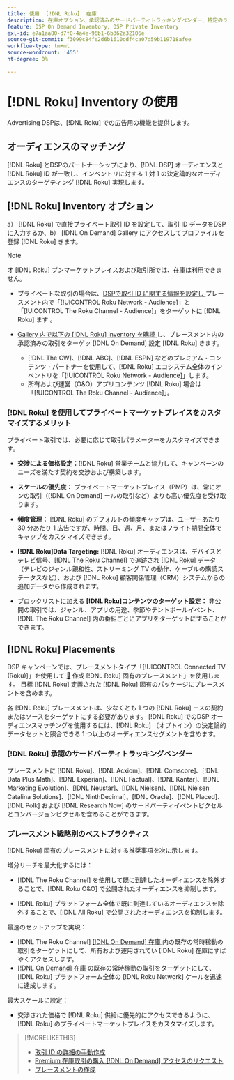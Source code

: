 ```yaml
---
title: 使用  [!DNL Roku]  在庫
description: 在庫オプション、承認済みのサードパーティトラッキングベンダー、特定のプレースメントのベストプラクティスなど、 [!DNL Roku] とのDSP パートナーシップについて説明  [!DNL Roku] ます。
feature: DSP On Demand Inventory, DSP Private Inventory
exl-id: e7a1aa80-d7f0-4a4e-96b1-6b362a32106e
source-git-commit: f3099c84fe2d6b1610ddf4ca07d59b119718afee
workflow-type: tm+mt
source-wordcount: '455'
ht-degree: 0%

---
```


# [!DNL Roku] Inventory の使用

Advertising DSPは、[!DNL Roku] での広告用の機能を提供します。

## オーディエンスのマッチング

[!DNL Roku] とDSPのパートナーシップにより、[!DNL DSP] オーディエンスと [!DNL Roku] ID が一致し、インベントリに対する 1 対 1 の決定論的なオーディエンスのターゲティング [!DNL Roku] 実現します。

## [!DNL Roku] Inventory オプション

a） [!DNL Roku] で直接プライベート取引 ID を設定して、取引 ID データをDSPに入力するか、b） [!DNL On Demand] Gallery にアクセスしてプロファイルを登録 [!DNL Roku] きます。

>[!NOTE]
>
>オ [!DNL Roku] プンマーケットプレイスおよび取引所では、在庫は利用できません。

* プライベートな取引の場合は、[DSPで取引 ID に関する情報を設定し ](/help/dsp/inventory/deal-id-create.md) プレースメント内で「[!UICONTROL Roku Network - Audience]」と「[!UICONTROL The Roku Channel - Audience]」をターゲットに [!DNL Roku] ます <!-- Or do you target the deal ID?? I see those strings for Roku On Demand inventory. Clarify if all Roku private deals show up as one or the other of these in Roku Private inventory in Roku placement settings. -->。

* [Gallery 内で以下の  [!DNL Roku] inventory を購読 ](/help/dsp/inventory/on-demand-inventory-subscribe.md) し、プレースメント内の承認済みの取引をターゲッ  [!DNL On Demand]  設定 [!DNL Roku] きます。

   * [!DNL The CW]、[!DNL ABC]、[!DNL ESPN] などのプレミアム・コンテンツ・パートナーを使用して、[!DNL Roku] エコシステム全体のインベントリを「[!UICONTROL Roku Network - Audience]」します。
   * 所有および運営（O&amp;O）アプリコンテンツ [!DNL Roku] 場合は「[!UICONTROL The Roku Channel - Audience]」。

### [!DNL Roku] を使用してプライベートマーケットプレイスをカスタマイズするメリット

プライベート取引では、必要に応じて取引パラメーターをカスタマイズできます。

* **交渉による価格設定：**&#x200B;[!DNL Roku] 営業チームと協力して、キャンペーンのニーズを満たす契約を交渉および構築します。

* **スケールの優先度：** プライベートマーケットプレイス（PMP）は、常にオンの取引（[!DNL On Demand] ールの取引など）よりも高い優先度を受け取ります。

* **頻度管理：** [!DNL Roku] のデフォルトの頻度キャップは、ユーザーあたり 30 分あたり 1 広告ですが、時間、日、週、月、またはフライト期間全体でキャップをカスタマイズできます。<!-- Within the DSP placement settings? NO - you negotiate this with Roku, but Christine to confirm with Amanda whether you should be able to edit this in placement. -->

* **[!DNL Roku]Data Targeting:** [!DNL Roku] オーディエンスは、デバイスとテレビ信号、[!DNL The Roku Channel] で追跡され [!DNL Roku] データ（テレビのジャンル親和性、ストリーミング TV の動作、ケーブルの購読ステータスなど）、および [!DNL Roku] 顧客関係管理（CRM）システムからの追加データから作成されます。

* ブロックリストに加える **[!DNL Roku]コンテンツのターゲット設定：** 非公開の取引では、ジャンル、アプリの用途、季節やテントポールイベント、[!DNL The Roku Channel] 内の番組ごとにアプリをターゲットにすることができます。

## [!DNL Roku] Placements

DSP キャンペーンでは、プレースメントタイプ「[!UICONTROL Connected TV (Roku)]」を使用して [&#128279;](/help/dsp/campaign-management/placements/placement-create.md) 作成  [!DNL Roku] 固有のプレースメント」を使用します。 目標 [!DNL Roku] 定義された [!DNL Roku] 固有のパッケージにプレースメントを含めます。

各 [!DNL Roku] プレースメントは、少なくとも 1 つの [!DNL Roku] ースの契約またはソースをターゲットにする必要があります。 [!DNL Roku] でのDSP オーディエンスマッチングを使用するには、[!DNL Roku] （オプトイン）の決定論的データセットと照合できる 1 つ以上のオーディエンスセグメントを含めます。

### [!DNL Roku] 承認のサードパーティトラッキングベンダー

プレースメントに [!DNL Roku]、[!DNL Acxiom]、[!DNL Comscore]、[!DNL Data Plus Math]、[!DNL Experian]、[!DNL Factual]、[!DNL Kantar]、[!DNL Marketing Evolution]、[!DNL Neustar]、[!DNL Nielsen]、[!DNL Nielsen Catalina Solutions]、[!DNL NinthDecimal]、[!DNL Oracle]、[!DNL Placed]、[!DNL Polk] および [!DNL Research Now] のサードパーティイベントピクセルとコンバージョンピクセルを含めることができます。

### プレースメント戦略別のベストプラクティス

[!DNL Roku] 固有のプレースメントに対する推奨事項を次に示します。

増分リーチを最大化するには：

* [!DNL The Roku Channel] を使用して既に到達したオーディエンスを除外することで、[!DNL Roku O&O] で公開されたオーディエンスを抑制します。

* [!DNL Roku] プラットフォーム全体で既に到達しているオーディエンスを除外することで、[!DNL All Roku] で公開されたオーディエンスを抑制します。

最速のセットアップを実現：

* [!DNL The Roku Channel] [[!DNL On Demand]  在庫 ](/help/dsp/inventory/on-demand-inventory-subscribe.md) 内の既存の常時稼動の取引をターゲットにして、所有および運用されてい [!DNL Roku] 在庫にすばやくアクセスします。
* [[!DNL On Demand]  在庫 ](/help/dsp/inventory/on-demand-inventory-subscribe.md) の既存の常時稼動の取引をターゲットにして、[!DNL Roku] プラットフォーム全体の [!DNL Roku Network] ケールを迅速に達成します。

最大スケールに設定：

* 交渉された価格で [!DNL Roku] 供給に優先的にアクセスできるように、[!DNL Roku] のプライベートマーケットプレイスをカスタマイズします。

>[!MORELIKETHIS]
>
>* [ 取引 ID の詳細の手動作成 ](/help/dsp/inventory/deal-id-create.md)
> * [Premium 在庫取引の購入  [!DNL On Demand]  アクセスのリクエスト ](/help/dsp/inventory/on-demand-inventory-subscribe.md)
>* [ プレースメントの作成 ](/help/dsp/campaign-management/placements/placement-create.md)
